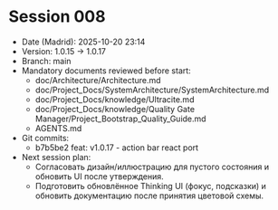 # Session 008

- Date (Madrid): 2025-10-20 23:14
- Version: 1.0.15 → 1.0.17
- Branch: main
- Mandatory documents reviewed before start:
  - doc/Architecture/Architecture.md
  - doc/Project_Docs/SystemArchitecture/SystemArchitecture.md
  - doc/Project_Docs/knowledge/Ultracite.md
  - doc/Project_Docs/knowledge/Quality Gate Manager/Project_Bootstrap_Quality_Guide.md
  - AGENTS.md
- Git commits:
  - b7b5be2 feat: v1.0.17 - action bar react port
- Next session plan:
  - Согласовать дизайн/иллюстрацию для пустого состояния и обновить UI после утверждения.
  - Подготовить обновлённое Thinking UI (фокус, подсказки) и обновить документацию после принятия цветовой схемы.

